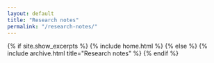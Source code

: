 ```yaml
---
layout: default
title: "Research notes"
permalink: "/research-notes/"
---
```


{% if site.show_excerpts %}
  {% include home.html %}
{% else %}
  {% include archive.html title="Research notes" %}
{% endif %}
